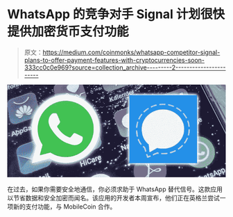 # WhatsApp 的竞争对手 Signal 计划很快提供加密货币支付功能

> 原文：<https://medium.com/coinmonks/whatsapp-competitor-signal-plans-to-offer-payment-features-with-cryptocurrencies-soon-333cc0c0e969?source=collection_archive---------2----------------------->

![](img/c393e9379f1428a6251da22a43b5397b.png)

在过去，如果你需要安全地通信，你必须求助于 WhatsApp 替代信号。这款应用以节省数据和安全加密而闻名。该应用的开发者本周宣布，他们正在英格兰尝试一项新的支付功能，与 MobileCoin 合作。
